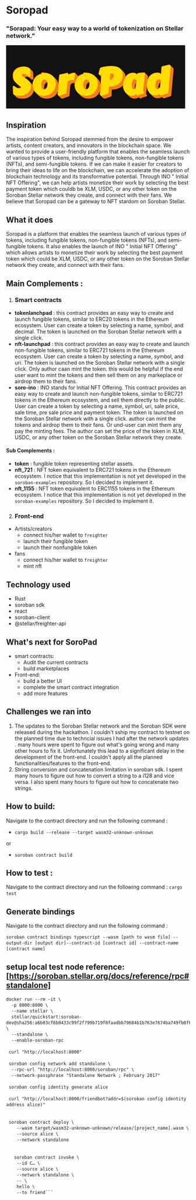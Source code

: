 # Soropad 
### **"Sorapad: Your easy way to a world of tokenization on Stellar network."**

![Alt text](image.png)
## Inspiration
The inspiration behind Soropad stemmed from the desire to empower artists, content creators, and innovators in the blockchain space. We wanted to provide a user-friendly platform that enables the seamless launch of various types of tokens, including fungible tokens, non-fungible tokens (NFTs), and semi-fungible tokens. If we can make it easier for creators to bring their ideas to life on the blockchain, we can accelerate the adoption of blockchain technology and its transformative potential. Through INO " Initial NFT Offering", we can help artists monetize their work by selecting the best payment token which couldb be XLM, USDC, or any other token on the Soroban Stellar network they create,  and connect with their fans. We believe that Soropad can be a gateway to NFT stardom on Soroban Stellar.
## What it does
Soropad is a platform that enables the seamless launch of various types of tokens, including fungible tokens, non-fungible tokens (NFTs), and semi-fungible tokens. It also enables the launch of INO " Initial NFT Offering" which allows artists to monetize their work by selecting the best payment token which could be XLM, USDC, or any other token on the Soroban Stellar network they create, and connect with their fans.
## Main Complements :
1. ### **Smart contracts**
- **tokenlanchpad** : this contract provides an easy way to create and launch fungible tokens, similar to ERC20 tokens in the Ethereum ecosystem. User can create a token by selecting a name, symbol, and decimal. The token is launched on the Soroban Stellar network with a single click. 
- **nft-launchpad** : this contract provides an easy way to create and launch non-fungible tokens, similar to ERC721 tokens in the Ethereum ecosystem. User can create a token by selecting a name, symbol, and uri. The token is launched on the Soroban Stellar network with a single click. Only author caan mint the token. this would be helpful if the end user want to mint the tokens and then sell them on any markeplace or airdrop them to their fans.
- **soro-ino** : INO stands for Initial NFT Offering. This contract provides an easy way to create and launch non-fungible tokens, similar to ERC721 tokens in the Ethereum ecosystem, and sell them directly to the public. User can create a token by selecting a name, symbol, uri, sale price, sale time, pre sale price and payment token. The token is launched on the Soroban Stellar network with a single click.  author can mint the tokens and airdrop them to their fans. Or und-user can mint them any pay the minting fees. The author can set the price of the token in XLM, USDC, or any other token on the Soroban Stellar network they create. 
#### Sub Complements :
- **token** : fungible token representing stellar assets. 
- **nft_721** : NFT token equivalent to ERC721 tokens in the Ethereum ecosystem. I notice that this implementation is not yet developed in the `soroban-examples` repository. So I decided to implement it.
- **nft_1155** : NFT token equivalent to ERC1155 tokens in the Ethereum ecosystem. I notice that this implementation is not yet developed in the `soroban-examples` repository. So I decided to implement it.

2. ### **Front-end**
  - Artists/creators 
    -  connect his/her wallet to `freighter`
    -  launch their fungible token
    -  launch their nonfungible token
  -  fans
     -  connect his/her wallet to `freighter`
     -  mint nft

## Technology used
- Rust
- soroban sdk
- react 
- soroban-client
- @stellar/freighter-api

## What's next for SoroPad
- smart contracts:
  - Audit the current contracts
  - build marketplaces
- Front-end:
  - build a better UI
  - complete the smart contract integration
  - add more features
## Challenges we ran into
1. The updates to the Soroban Stellar network and the Soroban SDK were released during the hackathon. I couldn't sship my contract to testnet on the planned time due to techncial issues I had after the network updates . many hours were spent to figure out what's going wrong and many other hours to fix it. 
Unfortunately this lead to a significant delay in the development of the front-end. I couldn't apply all the planned functionalities/features to the front-end.
2. String conversion and concatenation limitation in soroban sdk. I spent many hours to figure out how to convert a string to a i128 and vice versa. I also spent many hours to figure out how to concatenate two strings.

## How to build:
Navigate to the contract directory and run the following command :
- ```cargo build --release --target wasm32-unknown-unknown``` 

or

- ```soroban contract build```


## How to test :
Navigate to the contract directory and run the following command :
```cargo test ```


## Generate bindings
Navigate to the contract directory and run the following command :
```
soroban contract bindings typescript --wasm [path to wasm file] --output-dir [output dir]--contract-id [contract id] --contract-name [contract name]

```

## setup local test node  reference: [https://soroban.stellar.org/docs/reference/rpc#standalone]

``` 
docker run --rm -it \
  -p 8000:8000 \
  --name stellar \
  stellar/quickstart:soroban-dev@sha256:a6b03cf6b0433c99f2f799b719f0faadbb79684b1b763e7674ba749fb0f648ee \
  --standalone \
  --enable-soroban-rpc

 curl "http://localhost:8000"

 soroban config network add standalone \
  --rpc-url "http://localhost:8000/soroban/rpc" \
  --network-passphrase "Standalone Network ; February 2017"

 soroban config identity generate alice

 curl "http://localhost:8000/friendbot?addr=$(soroban config identity address alice)"


 soroban contract deploy \
    --wasm target/wasm32-unknown-unknown/release/[project_name].wasm \
    --source alice \
    --network standalone


   soroban contract invoke \
    --id C… \
    --source alice \
    --network standalone \
    -- \
    hello \
    --to friend```